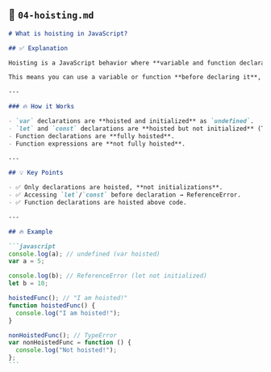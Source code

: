 ## 📁 `04-hoisting.md`

````markdown
# What is hoisting in JavaScript?

## ✅ Explanation

Hoisting is a JavaScript behavior where **variable and function declarations** are moved to the **top of their scope** before code execution.

This means you can use a variable or function **before declaring it**, but there are important differences between `var`, `let`, `const`, and functions:

---

### 🔥 How it Works

- `var` declarations are **hoisted and initialized** as `undefined`.
- `let` and `const` declarations are **hoisted but not initialized** (Temporal Dead Zone).
- Function declarations are **fully hoisted**.
- Function expressions are **not fully hoisted**.

---

## 💡 Key Points

- ✅ Only declarations are hoisted, **not initializations**.
- ✅ Accessing `let`/`const` before declaration → ReferenceError.
- ✅ Function declarations are hoisted above code.

---

## 🔥 Example

```javascript
console.log(a); // undefined (var hoisted)
var a = 5;

console.log(b); // ReferenceError (let not initialized)
let b = 10;

hoistedFunc(); // "I am hoisted!"
function hoistedFunc() {
  console.log("I am hoisted!");
}

nonHoistedFunc(); // TypeError
var nonHoistedFunc = function () {
  console.log("Not hoisted!");
};
```
````
